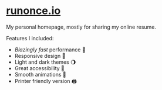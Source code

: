 # [runonce.io](https://www.runonce.io/)

My personal homepage, mostly for sharing my online resume.

Features I included:

- _Blazingly fast_ performance 🚀
- Responsive design 📱
- Light and dark themes 🌖
- Great accessibility 🦾
- Smooth animations 👋
- Printer friendly version 🖨️
